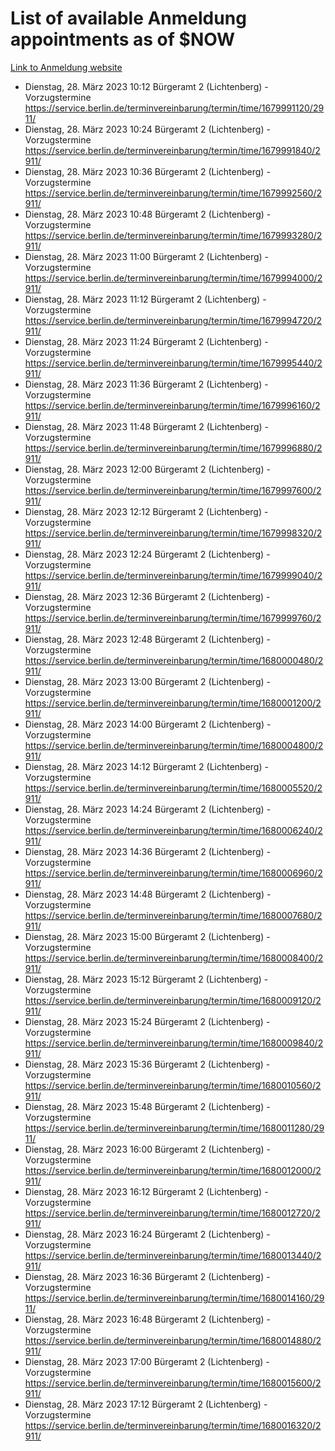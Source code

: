 # List of available Anmeldung appointments as of $NOW
[Link to Anmeldung website](https://service.berlin.de/terminvereinbarung/termin/tag.php?termin=1&anliegen[]=120686&dienstleisterlist=122210,122217,327316,122219,327312,122227,327314,122231,327346,122243,327348,122254,122252,329742,122260,329745,122262,329748,122271,327278,122273,327274,122277,327276,330436,122280,327294,122282,327290,122284,327292,122291,327270,122285,327266,122286,327264,122296,327268,150230,329760,122297,327286,122294,327284,122312,329763,122314,329775,122304,327330,122311,327334,122309,327332,317869,122281,327352,122279,329772,122283,122276,327324,122274,327326,122267,329766,122246,327318,122251,327320,122257,327322,122208,327298,122226,327300&herkunft=http%3A%2F%2Fservice.berlin.de%2Fdienstleistung%2F120686%2F)
- Dienstag, 28. März 2023 10:12 Bürgeramt 2 (Lichtenberg) - Vorzugstermine https://service.berlin.de/terminvereinbarung/termin/time/1679991120/2911/
- Dienstag, 28. März 2023 10:24 Bürgeramt 2 (Lichtenberg) - Vorzugstermine https://service.berlin.de/terminvereinbarung/termin/time/1679991840/2911/
- Dienstag, 28. März 2023 10:36 Bürgeramt 2 (Lichtenberg) - Vorzugstermine https://service.berlin.de/terminvereinbarung/termin/time/1679992560/2911/
- Dienstag, 28. März 2023 10:48 Bürgeramt 2 (Lichtenberg) - Vorzugstermine https://service.berlin.de/terminvereinbarung/termin/time/1679993280/2911/
- Dienstag, 28. März 2023 11:00 Bürgeramt 2 (Lichtenberg) - Vorzugstermine https://service.berlin.de/terminvereinbarung/termin/time/1679994000/2911/
- Dienstag, 28. März 2023 11:12 Bürgeramt 2 (Lichtenberg) - Vorzugstermine https://service.berlin.de/terminvereinbarung/termin/time/1679994720/2911/
- Dienstag, 28. März 2023 11:24 Bürgeramt 2 (Lichtenberg) - Vorzugstermine https://service.berlin.de/terminvereinbarung/termin/time/1679995440/2911/
- Dienstag, 28. März 2023 11:36 Bürgeramt 2 (Lichtenberg) - Vorzugstermine https://service.berlin.de/terminvereinbarung/termin/time/1679996160/2911/
- Dienstag, 28. März 2023 11:48 Bürgeramt 2 (Lichtenberg) - Vorzugstermine https://service.berlin.de/terminvereinbarung/termin/time/1679996880/2911/
- Dienstag, 28. März 2023 12:00 Bürgeramt 2 (Lichtenberg) - Vorzugstermine https://service.berlin.de/terminvereinbarung/termin/time/1679997600/2911/
- Dienstag, 28. März 2023 12:12 Bürgeramt 2 (Lichtenberg) - Vorzugstermine https://service.berlin.de/terminvereinbarung/termin/time/1679998320/2911/
- Dienstag, 28. März 2023 12:24 Bürgeramt 2 (Lichtenberg) - Vorzugstermine https://service.berlin.de/terminvereinbarung/termin/time/1679999040/2911/
- Dienstag, 28. März 2023 12:36 Bürgeramt 2 (Lichtenberg) - Vorzugstermine https://service.berlin.de/terminvereinbarung/termin/time/1679999760/2911/
- Dienstag, 28. März 2023 12:48 Bürgeramt 2 (Lichtenberg) - Vorzugstermine https://service.berlin.de/terminvereinbarung/termin/time/1680000480/2911/
- Dienstag, 28. März 2023 13:00 Bürgeramt 2 (Lichtenberg) - Vorzugstermine https://service.berlin.de/terminvereinbarung/termin/time/1680001200/2911/
- Dienstag, 28. März 2023 14:00 Bürgeramt 2 (Lichtenberg) - Vorzugstermine https://service.berlin.de/terminvereinbarung/termin/time/1680004800/2911/
- Dienstag, 28. März 2023 14:12 Bürgeramt 2 (Lichtenberg) - Vorzugstermine https://service.berlin.de/terminvereinbarung/termin/time/1680005520/2911/
- Dienstag, 28. März 2023 14:24 Bürgeramt 2 (Lichtenberg) - Vorzugstermine https://service.berlin.de/terminvereinbarung/termin/time/1680006240/2911/
- Dienstag, 28. März 2023 14:36 Bürgeramt 2 (Lichtenberg) - Vorzugstermine https://service.berlin.de/terminvereinbarung/termin/time/1680006960/2911/
- Dienstag, 28. März 2023 14:48 Bürgeramt 2 (Lichtenberg) - Vorzugstermine https://service.berlin.de/terminvereinbarung/termin/time/1680007680/2911/
- Dienstag, 28. März 2023 15:00 Bürgeramt 2 (Lichtenberg) - Vorzugstermine https://service.berlin.de/terminvereinbarung/termin/time/1680008400/2911/
- Dienstag, 28. März 2023 15:12 Bürgeramt 2 (Lichtenberg) - Vorzugstermine https://service.berlin.de/terminvereinbarung/termin/time/1680009120/2911/
- Dienstag, 28. März 2023 15:24 Bürgeramt 2 (Lichtenberg) - Vorzugstermine https://service.berlin.de/terminvereinbarung/termin/time/1680009840/2911/
- Dienstag, 28. März 2023 15:36 Bürgeramt 2 (Lichtenberg) - Vorzugstermine https://service.berlin.de/terminvereinbarung/termin/time/1680010560/2911/
- Dienstag, 28. März 2023 15:48 Bürgeramt 2 (Lichtenberg) - Vorzugstermine https://service.berlin.de/terminvereinbarung/termin/time/1680011280/2911/
- Dienstag, 28. März 2023 16:00 Bürgeramt 2 (Lichtenberg) - Vorzugstermine https://service.berlin.de/terminvereinbarung/termin/time/1680012000/2911/
- Dienstag, 28. März 2023 16:12 Bürgeramt 2 (Lichtenberg) - Vorzugstermine https://service.berlin.de/terminvereinbarung/termin/time/1680012720/2911/
- Dienstag, 28. März 2023 16:24 Bürgeramt 2 (Lichtenberg) - Vorzugstermine https://service.berlin.de/terminvereinbarung/termin/time/1680013440/2911/
- Dienstag, 28. März 2023 16:36 Bürgeramt 2 (Lichtenberg) - Vorzugstermine https://service.berlin.de/terminvereinbarung/termin/time/1680014160/2911/
- Dienstag, 28. März 2023 16:48 Bürgeramt 2 (Lichtenberg) - Vorzugstermine https://service.berlin.de/terminvereinbarung/termin/time/1680014880/2911/
- Dienstag, 28. März 2023 17:00 Bürgeramt 2 (Lichtenberg) - Vorzugstermine https://service.berlin.de/terminvereinbarung/termin/time/1680015600/2911/
- Dienstag, 28. März 2023 17:12 Bürgeramt 2 (Lichtenberg) - Vorzugstermine https://service.berlin.de/terminvereinbarung/termin/time/1680016320/2911/
